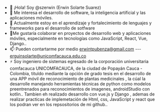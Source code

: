 - 👋 ¡Hola! Soy @szerwin (Erwin Solarte Suarez)
- 👀 Me interesa el desarrollo de software, la inteligencia artificial y las aplicaciones móviles.
- 🌱 Actualmente estoy en el aprendizaje y fortalecimiento de lenguajes y frameworks para el desarrollo de sotfware
- 💞️Me gustaría colaborar en proyectos de desarrollo web y aplicaciones móviles, especialmente en tecnologías como JavaScript, React, Vue, Django..
- 📫 Pueden contartarme por medio erwintpubenza@gmail.com  --- erguinsolarte@unicomfacauca.edu.co
- ⚡ Soy ingeniero de sistemas egresado de la corporación universitaria comfacauca UNICOMFACAUCA, de la ciudad de Popayán Cauca - Colombia, tituldo mediante la opción de grado tesis en el desarrollo
  de una APP móvil de reconocimiento de plantas medicinales , la cúal la desarrolle manejando herramientas técnicas de python como modelos preentrenados para reconocimientos de imagenes, androidStudio con kotlin.. 
 Tambien eh realizado desarrollo con vue.js y Django , ademas de realizar practicas de implemetación de Html, css, JavaScript y react que los podran ver en los repsositorios de mi github..
<!---
szerwin/szerwin is a ✨ special ✨ repository because its `README.md` (this file) appears on your GitHub profile.
You can click the Preview link to take a look at your changes.
--->
